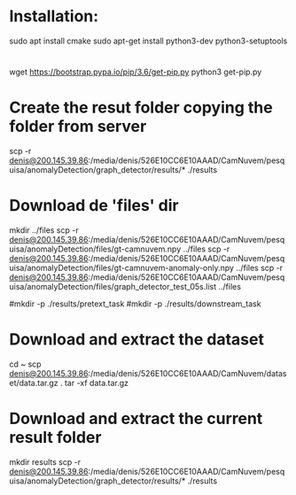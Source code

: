 # Installation: 
sudo apt install cmake
sudo apt-get install python3-dev python3-setuptools

# 
wget https://bootstrap.pypa.io/pip/3.6/get-pip.py
python3 get-pip.py


# Create the resut folder copying the folder from server
scp -r denis@200.145.39.86:/media/denis/526E10CC6E10AAAD/CamNuvem/pesquisa/anomalyDetection/graph_detector/results/* ./results

# Download de 'files' dir
mkdir ../files
scp -r denis@200.145.39.86:/media/denis/526E10CC6E10AAAD/CamNuvem/pesquisa/anomalyDetection/files/gt-camnuvem.npy ../files
scp -r denis@200.145.39.86:/media/denis/526E10CC6E10AAAD/CamNuvem/pesquisa/anomalyDetection/files/gt-camnuvem-anomaly-only.npy ../files
scp -r denis@200.145.39.86:/media/denis/526E10CC6E10AAAD/CamNuvem/pesquisa/anomalyDetection/files/graph_detector_test_05s.list ../files


#mkdir -p ./results/pretext_task
#mkdir -p ./results/downstream_task

# Download and extract the dataset
cd ~
scp denis@200.145.39.86:/media/denis/526E10CC6E10AAAD/CamNuvem/dataset/data.tar.gz .
tar -xf data.tar.gz

# Download and extract the current result folder
mkdir results
scp -r denis@200.145.39.86:/media/denis/526E10CC6E10AAAD/CamNuvem/pesquisa/anomalyDetection/graph_detector/results/* ./results
